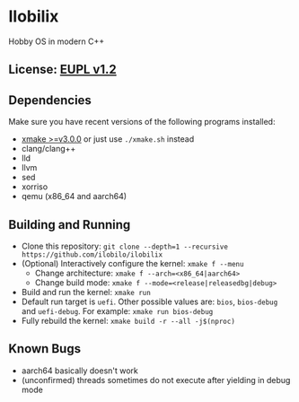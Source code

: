 # Ilobilix
Hobby OS in modern C++

## License: [EUPL v1.2](LICENSE)

## Dependencies

Make sure you have recent versions of the following programs installed:
* [xmake >=v3.0.0](https://xmake.io/#/getting_started?id=installation) or just use ``./xmake.sh`` instead
* clang/clang++
* lld
* llvm
* sed
* xorriso
* qemu (x86_64 and aarch64)

## Building and Running

* Clone this repository: ``git clone --depth=1 --recursive https://github.com/ilobilo/ilobilix``
* (Optional) Interactively configure the kernel: ``xmake f --menu``
  * Change architecture: ``xmake f --arch=<x86_64|aarch64>``
  * Change build mode: ``xmake f --mode=<release|releasedbg|debug>``
* Build and run the kernel: ``xmake run``
* Default run target is ``uefi``. Other possible values are: ``bios``, ``bios-debug`` and ``uefi-debug``. For example: ``xmake run bios-debug``
* Fully rebuild the kernel: ``xmake build -r --all -j$(nproc)``

## Known Bugs
* aarch64 basically doesn't work
* (unconfirmed) threads sometimes do not execute after yielding in debug mode